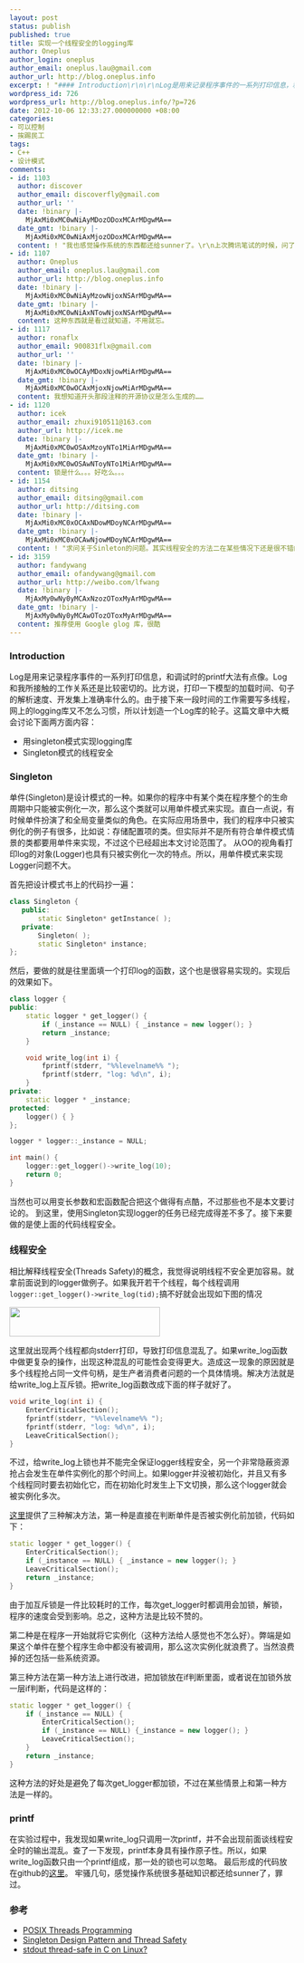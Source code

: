 ```yaml
---
layout: post
status: publish
published: true
title: 实现一个线程安全的logging库
author: Oneplus
author_login: oneplus
author_email: oneplus.lau@gmail.com
author_url: http://blog.oneplus.info
excerpt: ! "#### Introduction\r\n\r\nLog是用来记录程序事件的一系列打印信息，和调试时的printf大法有点像。Log和我所接触的工作关系还是比较密切的。比方说，打印一下模型的加载时间、句子的解析速度、开发集上准确率什么的。由于接下来一段时间的工作需要写多线程，网上的logging库又不怎么习惯，所以计划造一个Log库的轮子。这篇文章中大概会讨论下面两方面内容：\r\n<ul><li>用singleton模式实现logging库</li>\r\n<li>Singleton模式的线程安全</li></ul>\r\n\r\n"
wordpress_id: 726
wordpress_url: http://blog.oneplus.info/?p=726
date: 2012-10-06 12:33:27.000000000 +08:00
categories:
- 可以控制
- 挨踢民工
tags:
- C++
- 设计模式
comments:
- id: 1103
  author: discover
  author_email: discoverfly@gmail.com
  author_url: ''
  date: !binary |-
    MjAxMi0xMC0wNiAyMDozODoxMCArMDgwMA==
  date_gmt: !binary |-
    MjAxMi0xMC0wNiAxMjozODoxMCArMDgwMA==
  content: ! "我也感觉操作系统的东西都还给sunner了。\r\n上次腾讯笔试的时候，问了singleton怎么实现，没达上来。"
- id: 1107
  author: Oneplus
  author_email: oneplus.lau@gmail.com
  author_url: http://blog.oneplus.info
  date: !binary |-
    MjAxMi0xMC0wNiAyMzowNjoxNSArMDgwMA==
  date_gmt: !binary |-
    MjAxMi0xMC0wNiAxNTowNjoxNSArMDgwMA==
  content: 这种东西就是看过就知道，不用就忘。
- id: 1117
  author: ronaflx
  author_email: 900831flx@gmail.com
  author_url: ''
  date: !binary |-
    MjAxMi0xMC0wOCAyMDoxNjowMiArMDgwMA==
  date_gmt: !binary |-
    MjAxMi0xMC0wOCAxMjoxNjowMiArMDgwMA==
  content: 我想知道开头那段注释的开源协议是怎么生成的……
- id: 1120
  author: icek
  author_email: zhuxi910511@163.com
  author_url: http://icek.me
  date: !binary |-
    MjAxMi0xMC0wOSAxMzoyNTo1MiArMDgwMA==
  date_gmt: !binary |-
    MjAxMi0xMC0wOSAwNToyNTo1MiArMDgwMA==
  content: 锁是什么。。。好吃么。。。
- id: 1154
  author: ditsing
  author_email: ditsing@gmail.com
  author_url: http://ditsing.com
  date: !binary |-
    MjAxMi0xMC0xOCAxNDowMDoyNCArMDgwMA==
  date_gmt: !binary |-
    MjAxMi0xMC0xOCAwNjowMDoyNCArMDgwMA==
  content: ! "求问关于Sinleton的问题。其实线程安全的方法二在某些情况下还是很不错的：\r\n用一次可能冗余的初始化，换来了get_logger()不需要加锁。这种情况下甚至根本不需要get_logger，直接写成静态函数就好了。\r\n我总觉得每次都get_logger略蛋疼。"
- id: 3159
  author: fandywang
  author_email: ofandywang@gmail.com
  author_url: http://weibo.com/lfwang
  date: !binary |-
    MjAxMy0wNy0yMCAxNzozOToxMyArMDgwMA==
  date_gmt: !binary |-
    MjAxMy0wNy0yMCAwOTozOToxMyArMDgwMA==
  content: 推荐使用 Google glog 库，很酷
---
```

### Introduction

Log是用来记录程序事件的一系列打印信息，和调试时的printf大法有点像。Log和我所接触的工作关系还是比较密切的。比方说，打印一下模型的加载时间、句子的解析速度、开发集上准确率什么的。由于接下来一段时间的工作需要写多线程，网上的logging库又不怎么习惯，所以计划造一个Log库的轮子。这篇文章中大概会讨论下面两方面内容：

* 用singleton模式实现logging库
* Singleton模式的线程安全

### Singleton

单件(Singleton)是设计模式的一种。如果你的程序中有某个类在程序整个的生命周期中只能被实例化一次，那么这个类就可以用单件模式来实现。直白一点说，有时候单件扮演了和全局变量类似的角色。在实际应用场景中，我们的程序中只被实例化的例子有很多，比如说：存储配置项的类。但实际并不是所有符合单件模式情景的类都要用单件来实现，不过这个已经超出本文讨论范围了。
从OO的视角看打印log的对象(Logger)也具有只被实例化一次的特点。所以，用单件模式来实现Logger问题不大。

首先把设计模式书上的代码抄一遍：

~~~cpp
class Singleton {
   public:
       static Singleton* getInstance( );
   private:
       Singleton( );
       static Singleton* instance;
};
~~~


然后，要做的就是往里面填一个打印log的函数，这个也是很容易实现的。实现后的效果如下。

~~~ cpp
class logger {
public:
    static logger * get_logger() {
        if (_instance == NULL) { _instance = new logger(); }
        return _instance;
    }

    void write_log(int i) {
        fprintf(stderr, "%%levelname%% ");
        fprintf(stderr, "log: %d\n", i);
    }
private:
    static logger * _instance;
protected:
    logger() { }
};

logger * logger::_instance = NULL;

int main() {
    logger::get_logger()->write_log(10);
    return 0;
}
~~~

当然也可以用变长参数和宏函数配合把这个做得有点酷，不过那些也不是本文要讨论的。
到这里，使用Singleton实现logger的任务已经完成得差不多了。接下来要做的是使上面的代码线程安全。

### 线程安全

相比解释线程安全(Threads Safety)的概念，我觉得说明线程不安全更加容易。就拿前面说到的logger做例子。如果我开若干个线程，每个线程调用`logger::get_logger()->write_log(tid);`搞不好就会出现如下图的情况

<a href="http://blog.oneplus.info/wp-content/uploads/2012/10/thread_safety.png"><img src="http://blog.oneplus.info/wp-content/uploads/2012/10/thread_safety.png" alt="" title="thread_safety" width="266" height="52" class="aligncenter size-full wp-image-728" /></a>

这里就出现两个线程都向stderr打印，导致打印信息混乱了。如果write_log函数中做更复杂的操作，出现这种混乱的可能性会变得更大。造成这一现象的原因就是多个线程抢占同一文件句柄，是生产者消费者问题的一个具体情境。解决方法就是给write_log上互斥锁。把write_log函数改成下面的样子就好了。

~~~cpp 
void write_log(int i) {
    EnterCriticalSection();
    fprintf(stderr, "%%levelname%% ");
    fprintf(stderr, "log: %d\n", i);
    LeaveCriticalSection();
}
~~~

不过，给write_log上锁也并不能完全保证logger线程安全，另一个非常隐蔽资源抢占会发生在单件实例化的那个时间上。如果logger并没被初始化，并且又有多个线程同时要去初始化它，而在初始化时发生上下文切换，那么这个logger就会被实例化多次。

<a href="http://www.codeproject.com/Articles/96942/Singleton-Design-Pattern-and-Thread-Safety">这里</a>提供了三种解决方法，第一种是直接在判断单件是否被实例化前加锁，代码如下：

~~~cpp 
static logger * get_logger() {
    EnterCriticalSection();
    if (_instance == NULL) { _instance = new logger(); }
    LeaveCriticalSection();
    return _instance;
}
~~~

由于加互斥锁是一件比较耗时的工作，每次get_logger时都调用会加锁，解锁，程序的速度会受到影响。总之，这种方法是比较不赞的。

第二种是在程序一开始就将它实例化（这种方法给人感觉也不怎么好）。弊端是如果这个单件在整个程序生命中都没有被调用，那么这次实例化就浪费了。当然浪费掉的还包括一些系统资源。

第三种方法在第一种方法上进行改进，把加锁放在if判断里面，或者说在加锁外放一层if判断，代码是这样的：

~~~cpp 
static logger * get_logger() {
    if (_instance == NULL) {
        EnterCriticalSection();
        if (_instance == NULL) {_instance = new logger(); }
        LeaveCriticalSection();
    }
    return _instance;
}
~~~
这种方法的好处是避免了每次get_logger都加锁，不过在某些情景上和第一种方法是一样的。
### printf
在实验过程中，我发现如果write_log只调用一次printf，并不会出现前面谈线程安全时的输出混乱。查了一下发现，printf本身具有操作原子性。所以，如果write_log函数只由一个printf组成，那一处的锁也可以忽略。
最后形成的代码放在github的<a href="https://github.com/Oneplus/libutilities/tree/master/src/logging">这里</a>。
牢骚几句，感觉操作系统很多基础知识都还给sunner了，罪过。

### 参考
<ul>
<li><a href="https://computing.llnl.gov/tutorials/pthreads/">POSIX Threads Programming</a></li>
<li><a href="http://www.codeproject.com/Articles/96942/Singleton-Design-Pattern-and-Thread-Safety">Singleton Design Pattern and Thread Safety</a></li>
<li><a href="http://stackoverflow.com/questions/467938/stdout-thread-safe-in-c-on-linux">stdout thread-safe in C on Linux?</a></li>
</ul>

